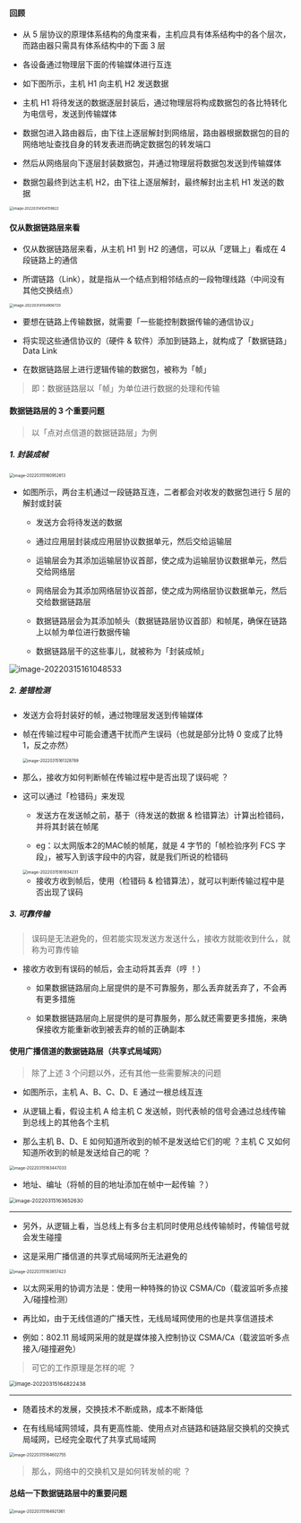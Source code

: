 #### 回顾

- 从 5 层协议的原理体系结构的角度来看，主机应具有体系结构中的各个层次，而路由器只需具有体系结构中的下面 3 层

- 各设备通过物理层下面的传输媒体进行互连

- 如下图所示，主机 H1 向主机 H2 发送数据

- 主机 H1 将待发送的数据逐层封装后，通过物理层将构成数据包的各比特转化为电信号，发送到传输媒体

- 数据包进入路由器后，由下往上逐层解封到网络层，路由器根据数据包的目的网络地址查找自身的转发表进而确定数据包的转发端口

- 然后从网络层向下逐层封装数据包，并通过物理层将数据包发送到传输媒体

- 数据包最终到达主机 H2，由下往上逐层解封，最终解封出主机 H1 发送的数据

<img src="https://gitee.com/pj-l/imgs-1/raw/master/image-20220314104159822.png" alt="image-20220314104159822" style="zoom:44%;" />

#### 仅从数据链路层来看

- 仅从数据链路层来看，从主机 H1 到 H2 的通信，可以从「逻辑上」看成在 4 段链路上的通信

- 所谓链路（Link），就是指从一个结点到相邻结点的一段物理线路（中间没有其他交换结点）

<img src="https://gitee.com/pj-l/imgs-1/raw/master/image-20220314104906720.png" alt="image-20220314104906720" style="zoom:45%;" />

- 要想在链路上传输数据，就需要「一些能控制数据传输的通信协议」

- 将实现这些通信协议的（硬件 & 软件）添加到链路上，就构成了「数据链路」 Data Link

- 在数据链路层上进行逻辑传输的数据包，被称为「帧」

> 即：数据链路层以「帧」为单位进行数据的处理和传输

#### 数据链路层的 3 个重要问题

> 以「点对点信道的数据链路层」为例

##### 1. 封装成帧

<img src="https://gitee.com/pj-l/imgs-1/raw/master/image-20220315160952613.png" alt="image-20220315160952613" style="zoom:50%;" />

- 如图所示，两台主机通过一段链路互连，二者都会对收发的数据包进行 5 层的解封或封装

	- 发送方会将待发送的数据

	- 通过应用层封装成应用层协议数据单元，然后交给运输层

	- 运输层会为其添加运输层协议首部，使之成为运输层协议数据单元，然后交给网络层

	- 网络层会为其添加网络层协议首部，使之成为网络层协议数据单元，然后交给数据链路层

	- 数据链路层会为其添加帧头（数据链路层协议首部）和帧尾，确保在链路上以帧为单位进行数据传输

	- 数据链路层干的这些事儿，就被称为「封装成帧」

![image-20220315161048533](https://gitee.com/pj-l/imgs-1/raw/master/image-20220315161048533.png)

##### 2. 差错检测

- 发送方会将封装好的帧，通过物理层发送到传输媒体

- 帧在传输过程中可能会遭遇干扰而产生误码（也就是部分比特 0 变成了比特 1，反之亦然）

	<img src="https://gitee.com/pj-l/imgs-1/raw/master/image-20220315161328789.png" alt="image-20220315161328789" style="zoom:50%;" />

- 那么，接收方如何判断帧在传输过程中是否出现了误码呢 ？

- 这可以通过「检错码」来发现

	- 发送方在发送帧之前，基于（待发送的数据 & 检错算法）计算出检错码，并将其封装在帧尾

	- eg：以太网版本2的MAC帧的帧尾，就是 4 字节的「帧检验序列 FCS 字段」，被写入到该字段中的内容，就是我们所说的检错码

	<img src="https://gitee.com/pj-l/imgs-1/raw/master/image-20220315161834231.png" alt="image-20220315161834231" style="zoom:50%;" />

	- 接收方收到帧后，使用（检错码 & 检错算法），就可以判断传输过程中是否出现了误码

##### 3. 可靠传输

> 误码是无法避免的，但若能实现发送方发送什么，接收方就能收到什么，就称为可靠传输

- 接收方收到有误码的帧后，会主动将其丢弃（哼 ！）

	- 如果数据链路层向上层提供的是不可靠服务，那么丢弃就丢弃了，不会再有更多措施

	- 如果数据链路层向上层提供的是可靠服务，那么就还需要更多措施，来确保接收方能重新收到被丢弃的帧的正确副本

#### 使用广播信道的数据链路层（共享式局域网）

> 除了上述 3 个问题以外，还有其他一些需要解决的问题

- 如图所示，主机 A、B、C、D、E 通过一根总线互连

- 从逻辑上看，假设主机 A 给主机 C 发送帧，则代表帧的信号会通过总线传输到总线上的其他各个主机

- 那么主机 B、D、E 如何知道所收到的帧不是发送给它们的呢 ？主机 C 又如何知道所收到的帧是发送给自己的呢 ？

<img src="https://gitee.com/pj-l/imgs-1/raw/master/image-20220315163447033.png" alt="image-20220315163447033" style="zoom:50%;" />

- 地址、编址（将帧的目的地址添加在帧中一起传输 ？）

<img src="https://gitee.com/pj-l/imgs-1/raw/master/image-20220315163652630.png" alt="image-20220315163652630" style="zoom:65%;" />

---

- 另外，从逻辑上看，当总线上有多台主机同时使用总线传输帧时，传输信号就会发生碰撞

- 这是采用广播信道的共享式局域网所无法避免的

<img src="https://gitee.com/pj-l/imgs-1/raw/master/image-20220315163857423.png" alt="image-20220315163857423" style="zoom:50%;" />

- 以太网采用的协调方法是：使用一种特殊的协议 CSMA/C`D`（载波监听多点接入/碰撞检测）

- 再比如，由于无线信道的广播天性，无线局域网使用的也是共享信道技术

- 例如：802.11 局域网采用的就是媒体接入控制协议 CSMA/C`A`（载波监听多点接入/碰撞避免）

> 可它的工作原理是怎样的呢 ？

<img src="https://gitee.com/pj-l/imgs-1/raw/master/image-20220315164822438.png" alt="image-20220315164822438" style="zoom: 67%;" />

---

- 随着技术的发展，交换技术不断成熟，成本不断降低

- 在有线局域网领域，具有更高性能、使用点对点链路和链路层交换机的交换式局域网，已经完全取代了共享式局域网

<img src="https://gitee.com/pj-l/imgs-1/raw/master/image-20220315164602755.png" alt="image-20220315164602755" style="zoom:50%;" />

> 那么，网络中的交换机又是如何转发帧的呢 ？

#### 总结一下数据链路层中的重要问题

<img src="https://gitee.com/pj-l/imgs-1/raw/master/image-20220315164921361.png" alt="image-20220315164921361" style="zoom:50%;" />
